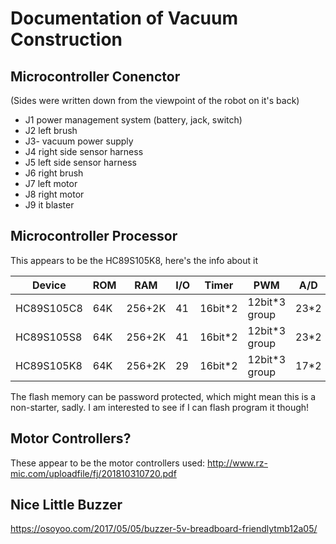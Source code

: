 # Documentation of Vacuum Construction

## Microcontroller Conenctor 
(Sides were written down from the viewpoint of the robot on it's back)

* J1 power management system (battery, jack, switch)
* J2 left brush
* J3- vacuum power supply
* J4 right side sensor harness
* J5 left side sensor harness
* J6 right brush
* J7 left motor 
* J8 right motor
* J9 it blaster 

## Microcontroller Processor
This appears to be the HC89S105K8, here's the info about it

| Device      | ROM  | RAM     | I/O | Timer  | PWM             | A/D  | INT | PCA | IIC | UART | SPI | WDT | Voltage      | TEMP          | Package |
|-------------|------|---------|-----|--------|-----------------|------|-----|-----|-----|------|-----|-----|--------------|---------------|---------|
| HC89S105C8  | 64K  | 256+2K  | 41  | 16bit*2 | 12bit*3 group | 23*2 | 15  | 2   | 1   | 2    | 1   | 1   | 2.0~5.5V    | -40~+85℃     | LQFP48  |
| HC89S105S8  | 64K  | 256+2K  | 41  | 16bit*2 | 12bit*3 group | 23*2 | 15  | 2   | 1   | 2    | 1   | 1   | 2.0~5.5V    | -40~+85℃     | LQFP44  |
| HC89S105K8  | 64K  | 256+2K  | 29  | 16bit*2 | 12bit*3 group | 17*2 | 13  | 2   | 1   | 2    | 1   | 1   | 2.0~5.5V    | -40~+85℃     | LQFP32  |

The flash memory can be password protected, which might mean this is a non-starter, sadly. I am interested to see if I can flash program it though!

## Motor Controllers?
These appear to be the motor controllers used: http://www.rz-mic.com/uploadfile/fj/201810310720.pdf

## Nice Little Buzzer
https://osoyoo.com/2017/05/05/buzzer-5v-breadboard-friendlytmb12a05/

